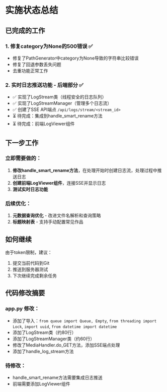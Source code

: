 # 实施状态总结

## 已完成的工作

### 1. 修复category为None的500错误 ✅
- 修复了PathGenerator中category为None导致的字符串比较错误
- 修复了回退参数丢失问题
- 去重功能正常工作

### 2. 实时日志推送功能 - 后端部分 ✅
- ✅ 实现了LogStream类（线程安全的日志队列）
- ✅ 实现了LogStreamManager（管理多个日志流）
- ✅ 创建了SSE API端点 `/api/logs/stream/<stream_id>`
- ⏳ 待完成：集成到handle_smart_rename方法
- ⏳ 待完成：前端LogViewer组件

## 下一步工作

### 立即需要做的：
1. **修改handle_smart_rename方法**，在处理开始时创建日志流，处理过程中推送日志
2. **创建前端LogViewer组件**，连接SSE并显示日志
3. **测试实时日志功能**

### 后续优化：
1. **元数据查询优化** - 改进文件名解析和查询策略
2. **标题映射表** - 支持手动配置常见作品

## 如何继续

由于token限制，建议：
1. 提交当前代码到Git
2. 推送到服务器测试
3. 下次继续完成剩余任务

## 代码修改摘要

### app.py 修改：
- 添加了导入：`from queue import Queue, Empty`, `from threading import Lock`, `import uuid`, `from datetime import datetime`
- 添加了LogStream类（约80行）
- 添加了LogStreamManager类（约60行）
- 修改了MediaHandler.do_GET方法，添加SSE端点处理
- 添加了handle_log_stream方法

### 待修改：
- handle_smart_rename方法需要集成日志推送
- 前端需要添加LogViewer组件
